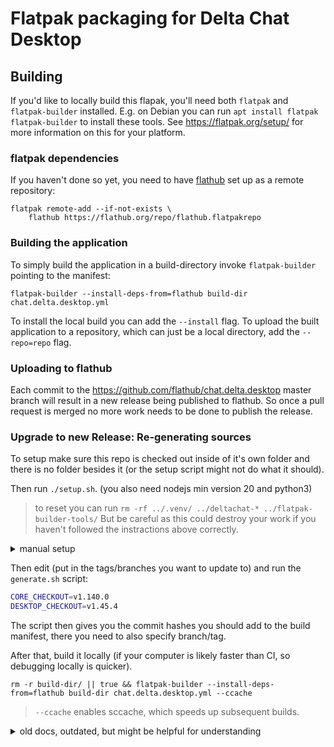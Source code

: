 # Flatpak packaging for Delta Chat Desktop

## Building

If you'd like to locally build this flapak, you'll need both `flatpak`
and `flatpak-builder` installed.  E.g. on Debian you can run `apt
install flatpak flatpak-builder` to install these tools.  See
https://flatpak.org/setup/ for more information on this for your
platform.

### flatpak dependencies

If you haven't done so yet, you need to have
[flathub](https://flathub.org) set up as a remote repository:

```
flatpak remote-add --if-not-exists \
    flathub https://flathub.org/repo/flathub.flatpakrepo
```

### Building the application

To simply build the application in a build-directory invoke
`flatpak-builder` pointing to the manifest:
```
flatpak-builder --install-deps-from=flathub build-dir chat.delta.desktop.yml
```

To install the local build you can add the `--install` flag.  To
upload the built application to a repository, which can just be a
local directory, add the `--repo=repo` flag.


### Uploading to flathub

Each commit to the https://github.com/flathub/chat.delta.desktop
master branch will result in a new release being published to
flathub.  So once a pull request is merged no more work needs to be
done to publish the release.


### Upgrade to new Release: Re-generating sources

To setup make sure this repo is checked out inside of it's own folder and there is no folder besides it (or the setup script might not do what it should).

Then run `./setup.sh`. (you also need nodejs min version 20 and python3)

> to reset you can run `rm -rf ../.venv/ ../deltachat-* ../flatpak-builder-tools/`
> But be careful as this could destroy your work if you haven't followed the instractions above correctly.

<details>
<summary>manual setup</summary>

install the `flatpak-node-generator` tool with `pipx`:
```sh
git clone https://github.com/flatpak/flatpak-builder-tools.git
pip install pipx
pipx install flatpak-builder-tools/node
```

install nodejs version > 20
<!-- todo command / install fnm then install right version -->

create a python virtual env and enter it, then install aiohttp
```
python -m venv .venv
source .venv/bin/activate
pip install aiohttp toml
```
</details>

Then edit (put in the tags/branches you want to update to) and run the `generate.sh` script:
```sh
CORE_CHECKOUT=v1.140.0
DESKTOP_CHECKOUT=v1.45.4
```

The script then gives you the commit hashes you should add to the build manifest, there you need to also specify branch/tag.

After that, build it locally (if your computer is likely faster than CI, so debugging locally is quicker).
```
rm -r build-dir/ || true && flatpak-builder --install-deps-from=flathub build-dir chat.delta.desktop.yml --ccache
```

> `--ccache` enables sccache, which speeds up subsequent builds.

<details>
<summary>old docs, outdated, but might be helpful for understanding</summary>

## Upgrading to a new release

Get hold of a newer version of the desktop app and the Rust binding,
e.g. `git fetch --tags`.  Check the newest tags out, so that their
dependencies can be seen.

```
cd delta-chat-desktop
git fetch --tags
git checkout v1.13.0  # or whatever the latest tag is
```

```
cd delta-chat-rust
git fetch --tags
git checkout 1.46.0
```

#### Re-generating rust sources

Since flatpak does not allow the build to download things while
building we have to resolve all the cargo dependencies statically
beforehand.  This is done by processing the `Cargo.lock` file into the
`generated-source-rust.json` file:

```
python3 ../flatpak-builder-tools/cargo/flatpak-cargo-generator.py \
    -o generated-sources-rust.json \
    ../deltachat-core-rust/Cargo.lock
```

Make sure you generate it from the correct downloaded release.


#### Re-generating npm sources

Since flatpak does not allow the build to download things while
building we have to resolve all the npm dependencies beforehand.
This is done by converting the `package-lock.json`, which should
contain all the dependencies, into a manifest snipped suitabled for
building flatpaks.

Upstream ships the package-lock.json file so it should not be
necessary to generate it.  However, sometimes the file is not
updated in lockstep with package.json and then dependencies will
be missing during build time.  In that case, it's best to wait for
upstream to provide the lock file, but it should be possible to run
`npm install` to get the lockfile updated.

To create the `generated-sources.json` file you need a copy of the
https://github.com/flatpak/flatpak-builder-tools.git repository and
install the `flatpak-node-generator` tool with `pipx`:
```sh
git clone https://github.com/flatpak/flatpak-builder-tools.git
pip install pipx
pipx flatpak-builder-tools/node
```
Then invoke the `node/flatpak-node-generator.py` script, e.g.:

```sh
flatpak-node-generator -o generated-sources-npm.json -r npm ../deltachat-desktop/package-lock.json
```

This will produce the `generated-sources-npm.json` file which is referenced
in the `chat.delta.desktop.yml` manifest.  Because that file is quite big
and Github seems to not like big files all too much, the generator offers
a --split option, cf. https://github.com/flatpak/flatpak-builder-tools/blob/204309e0066a66a6f3c9ad7c5edb870513a7504c/node/README.md#splitting-mode.

</details>